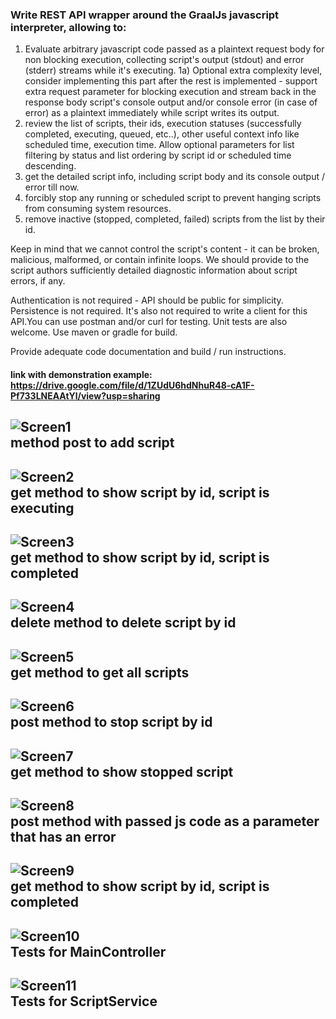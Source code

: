 ### Write REST API wrapper around the GraalJs javascript interpreter, allowing to:

1) Evaluate arbitrary javascript code passed as a plaintext request body for non blocking execution, collecting script's output (stdout) and error (stderr) streams while it's executing.
   1a) Optional extra complexity level, consider implementing this part after the rest is implemented - support extra request parameter for blocking execution and stream back in the response body script's console output and/or console error (in case of error) as a plaintext immediately while script writes its output.
2) review the list of scripts, their ids, execution statuses (successfully completed, executing, queued, etc..), other useful context info like scheduled time, execution time. Allow optional parameters for list filtering by status and list ordering by script id or scheduled time descending.
3) get the detailed script info, including script body and its console output / error till now.
4) forcibly stop any running or scheduled script to prevent hanging scripts from consuming system resources.
5) remove inactive (stopped, completed, failed) scripts from the list by their id.

Keep in mind that we cannot control the script's content - it can be broken, malicious, malformed, or contain infinite loops. We should provide to the script authors sufficiently detailed diagnostic information about script errors, if any.

Authentication is not required - API should be public for simplicity. Persistence is not required. It's also not required to write a client for this API.You can use postman and/or curl for testing. Unit tests are also welcome. Use maven or gradle for build.

Provide adequate code documentation and build / run instructions.

#### link with demonstration example: https://drive.google.com/file/d/1ZUdU6hdNhuR48-cA1F-Pf733LNEAAtYl/view?usp=sharing
![Screen1](https://github.com/kirinho/PragmasoftTechTask/blob/main/images/1.png?raw=true)  
**method post to add script**
---
![Screen2](https://github.com/kirinho/PragmasoftTechTask/blob/main/images/2.png?raw=true)  
**get method to show script by id, script is executing**
---
![Screen3](https://github.com/kirinho/PragmasoftTechTask/blob/main/images/3.png?raw=true)  
**get method to show script by id, script is completed**
---
![Screen4](https://github.com/kirinho/PragmasoftTechTask/blob/main/images/4.png?raw=true)  
**delete method to delete script by id**
---
![Screen5](https://github.com/kirinho/PragmasoftTechTask/blob/main/images/5.png?raw=true)  
**get method to get all scripts**
---
![Screen6](https://github.com/kirinho/PragmasoftTechTask/blob/main/images/6.png?raw=true)  
**post method to stop script by id**
---
![Screen7](https://github.com/kirinho/PragmasoftTechTask/blob/main/images/7.png?raw=true)  
**get method to show stopped script**
---
![Screen8](https://github.com/kirinho/PragmasoftTechTask/blob/main/images/8.png?raw=true)  
**post method with passed js code as a parameter that has an error**
---
![Screen9](https://github.com/kirinho/PragmasoftTechTask/blob/main/images/9.png?raw=true)  
**get method to show script by id, script is completed**
---
![Screen10](https://github.com/kirinho/PragmasoftTechTask/blob/main/images/MainControllerTest.png?raw=true)  
**Tests for MainController**
---
![Screen11](https://github.com/kirinho/PragmasoftTechTask/blob/main/images/ScriptServiceTest.png?raw=true)  
**Tests for ScriptService**
---